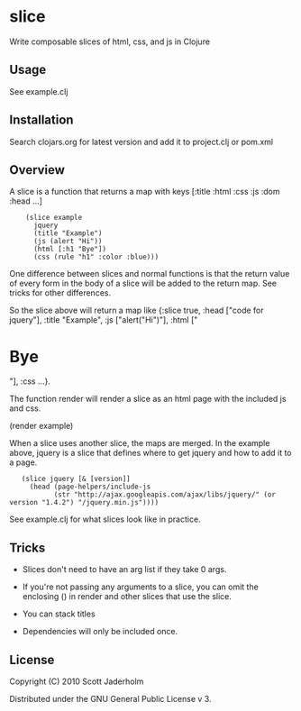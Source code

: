 # slice

Write composable slices of html, css, and js in Clojure

## Usage

See example.clj

## Installation

Search clojars.org for latest version and add it to project.clj or pom.xml

## Overview

A slice is a function that returns a map with keys [:title :html :css :js :dom
:head ...]

        (slice example
          jquery
          (title "Example")
          (js (alert "Hi"))
          (html [:h1 "Bye"])
          (css (rule "h1" :color :blue)))

One difference between slices and normal functions is that the return value of
every form in the body of a slice will be added to the return map. See tricks
for other differences.

So the slice above will return a map like {:slice true, :head ["code for
jquery"], :title "Example", :js ["alert(\"Hi\")"], :html ["<h1>Bye</h1>"], :css
...}.

The function render will render a slice as an html page with the included js
and css.

(render example)

When a slice uses another slice, the maps are merged. In the example above,
jquery is a slice that defines where to get jquery and how to add it to a page.

       (slice jquery [& [version]]
         (head (page-helpers/include-js
               (str "http://ajax.googleapis.com/ajax/libs/jquery/" (or version "1.4.2") "/jquery.min.js"))))

See example.clj for what slices look like in practice.

## Tricks

- Slices don't need to have an arg list if they take 0 args.

- If you're not passing any arguments to a slice, you can omit the enclosing ()
  in render and other slices that use the slice.

- You can stack titles

- Dependencies will only be included once.

## License

Copyright (C) 2010 Scott Jaderholm

Distributed under the GNU General Public License v 3.
